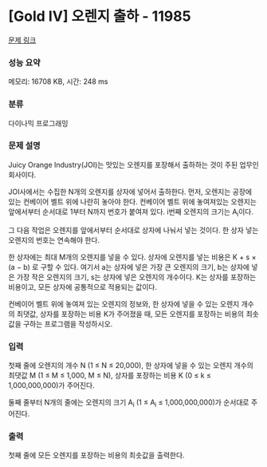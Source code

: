 # [Gold IV] 오렌지 출하 - 11985 

[문제 링크](https://www.acmicpc.net/problem/11985) 

### 성능 요약

메모리: 16708 KB, 시간: 248 ms

### 분류

다이나믹 프로그래밍

### 문제 설명

<p>Juicy Orange Industry(JOI)는 맛있는 오렌지를 포장해서 출하하는 것이 주된 업무인 회사이다. </p>

<p>JOI사에서는 수집한 N개의 오렌지를 상자에 넣어서 출하한다. 먼저, 오렌지는 공장에 있는 컨베이어 벨트 위에 나란히 놓아야 한다. 컨베이어 벨트 위에 놓여져있는 오렌지는 앞에서부터 순서대로 1부터 N까지 번호가 붙여져 있다. i번째 오렌지의 크기는 A<sub>i</sub>이다.</p>

<p>그 다음 작업은 오렌지를 앞에서부터 순서대로 상자에 나눠서 넣는 것이다. 한 상자 넣는 오렌지의 번호는 연속해야 한다.</p>

<p>한 상자에는 최대 M개의 오렌지를 넣을 수 있다. 상자에 오렌지를 넣는 비용은 K + s × (a − b) 로 구할 수 있다. 여기서 a는 상자에 넣은 가장 큰 오렌지의 크기, b는 상자에 넣은 가장 작은 오렌지의 크기, s는 상자에 넣은 오렌지의 개수이다. K는 상자를 포장하는 비용이고, 모든 상자에 공통적으로 적용되는 값이다.</p>

<p>컨베이어 벨트 위에 놓여져 있는 오렌지의 정보와, 한 상자에 넣을 수 있는 오렌지 개수의 최댓값, 상자를 포장하는 비용 K가 주어졌을 때, 모든 오렌지를 포장하는 비용의 최솟값을 구하는 프로그램을 작성하시오.</p>

### 입력 

 <p>첫째 줄에 오렌지의 개수 N (1 ≤ N ≤ 20,000), 한 상자에 넣을 수 있는 오렌지 개수의 최댓값 M (1 ≤ M ≤ 1,000, M ≤ N), 상자를 포장하는 비용 K (0 ≤ k ≤ 1,000,000,000)가 주어진다.</p>

<p>둘째 줄부터 N개의 줄에는 오렌지의 크기 A<sub>i</sub> (1 ≤ A<sub>i</sub> ≤ 1,000,000,000)가 순서대로 주어진다. </p>

### 출력 

 <p>첫째 줄에 모든 오렌지를 포장하는 비용의 최솟값을 출력한다.</p>

